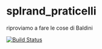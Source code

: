 # splrand_praticelli
riproviamo a fare le cose di Baldini

[![Build Status](https://travis-ci.org/luigimasturzo/splrand_praticelli.svg?branch=master)](https://travis-ci.org/luigimasturzo/splrand_praticelli)
